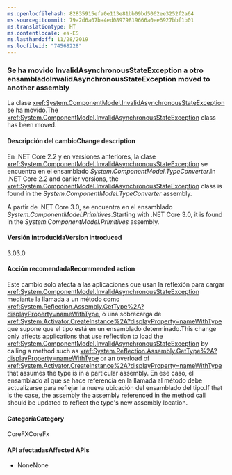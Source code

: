 ```yaml
---
ms.openlocfilehash: 82835915efa0e113e81bb09bd5062ee3252f2a64
ms.sourcegitcommit: 79a2d6a07ba4ed08979819666a0ee6927bbf1b01
ms.translationtype: HT
ms.contentlocale: es-ES
ms.lasthandoff: 11/28/2019
ms.locfileid: "74568228"
---
```

### <a name="invalidasynchronousstateexception-moved-to-another-assembly"></a><span data-ttu-id="81a2a-101">Se ha movido InvalidAsynchronousStateException a otro ensamblado</span><span class="sxs-lookup"><span data-stu-id="81a2a-101">InvalidAsynchronousStateException moved to another assembly</span></span>

<span data-ttu-id="81a2a-102">La clase <xref:System.ComponentModel.InvalidAsynchronousStateException> se ha movido.</span><span class="sxs-lookup"><span data-stu-id="81a2a-102">The <xref:System.ComponentModel.InvalidAsynchronousStateException> class has been moved.</span></span>

#### <a name="change-description"></a><span data-ttu-id="81a2a-103">Descripción del cambio</span><span class="sxs-lookup"><span data-stu-id="81a2a-103">Change description</span></span>

<span data-ttu-id="81a2a-104">En .NET Core 2.2 y en versiones anteriores, la clase <xref:System.ComponentModel.InvalidAsynchronousStateException> se encuentra en el ensamblado *System.ComponentModel.TypeConverter*.</span><span class="sxs-lookup"><span data-stu-id="81a2a-104">In .NET Core 2.2 and earlier versions, the <xref:System.ComponentModel.InvalidAsynchronousStateException> class is found in the *System.ComponentModel.TypeConverter* assembly.</span></span>

<span data-ttu-id="81a2a-105">A partir de .NET Core 3.0, se encuentra en el ensamblado *System.ComponentModel.Primitives*.</span><span class="sxs-lookup"><span data-stu-id="81a2a-105">Starting with .NET Core 3.0, it is found in the *System.ComponentModel.Primitives* assembly.</span></span>

#### <a name="version-introduced"></a><span data-ttu-id="81a2a-106">Versión introducida</span><span class="sxs-lookup"><span data-stu-id="81a2a-106">Version introduced</span></span>

<span data-ttu-id="81a2a-107">3.0</span><span class="sxs-lookup"><span data-stu-id="81a2a-107">3.0</span></span>

#### <a name="recommended-action"></a><span data-ttu-id="81a2a-108">Acción recomendada</span><span class="sxs-lookup"><span data-stu-id="81a2a-108">Recommended action</span></span>

<span data-ttu-id="81a2a-109">Este cambio solo afecta a las aplicaciones que usan la reflexión para cargar <xref:System.ComponentModel.InvalidAsynchronousStateException> mediante la llamada a un método como <xref:System.Reflection.Assembly.GetType%2A?displayProperty=nameWithType>, o una sobrecarga de <xref:System.Activator.CreateInstance%2A?displayProperty=nameWithType> que supone que el tipo está en un ensamblado determinado.</span><span class="sxs-lookup"><span data-stu-id="81a2a-109">This change only affects applications that use reflection to load the <xref:System.ComponentModel.InvalidAsynchronousStateException> by calling a method such as <xref:System.Reflection.Assembly.GetType%2A?displayProperty=nameWithType> or an overload of <xref:System.Activator.CreateInstance%2A?displayProperty=nameWithType> that assumes the type is in a particular assembly.</span></span> <span data-ttu-id="81a2a-110">En ese caso, el ensamblado al que se hace referencia en la llamada al método debe actualizarse para reflejar la nueva ubicación del ensamblado del tipo.</span><span class="sxs-lookup"><span data-stu-id="81a2a-110">If that is the case, the assembly the assembly referenced in the method call should be updated to reflect the type's new assembly location.</span></span>

#### <a name="category"></a><span data-ttu-id="81a2a-111">Categoría</span><span class="sxs-lookup"><span data-stu-id="81a2a-111">Category</span></span>

<span data-ttu-id="81a2a-112">CoreFX</span><span class="sxs-lookup"><span data-stu-id="81a2a-112">CoreFx</span></span>

#### <a name="affected-apis"></a><span data-ttu-id="81a2a-113">API afectadas</span><span class="sxs-lookup"><span data-stu-id="81a2a-113">Affected APIs</span></span>

- <span data-ttu-id="81a2a-114">None</span><span class="sxs-lookup"><span data-stu-id="81a2a-114">None</span></span>

<!--

### Affected APIs

- Not detectable via API analysis

-->
